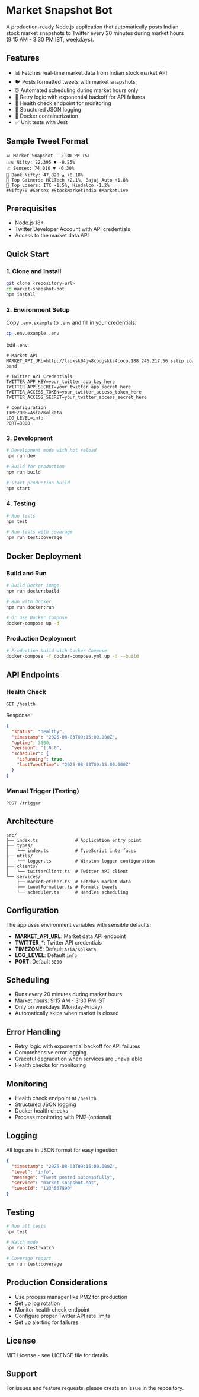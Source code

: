 # Market Snapshot Bot

A production-ready Node.js application that automatically posts Indian stock market snapshots to Twitter every 20 minutes during market hours (9:15 AM - 3:30 PM IST, weekdays).

## Features

- 📊 Fetches real-time market data from Indian stock market API
- 🐦 Posts formatted tweets with market snapshots
- ⏰ Automated scheduling during market hours only
- 🔄 Retry logic with exponential backoff for API failures
- 🏥 Health check endpoint for monitoring
- 📝 Structured JSON logging
- 🐳 Docker containerization
- ✅ Unit tests with Jest

## Sample Tweet Format

```
📊 Market Snapshot – 2:30 PM IST
🇮🇳 Nifty: 22,395 ▼ -0.25%  
📈 Sensex: 74,010 ▼ -0.30%  
🏦 Bank Nifty: 47,820 ▲ +0.18%
🚀 Top Gainers: HCLTech +2.1%, Bajaj Auto +1.8%  
🔻 Top Losers: ITC -1.5%, Hindalco -1.2%
#Nifty50 #Sensex #StockMarketIndia #MarketLive
```

## Prerequisites

- Node.js 18+ 
- Twitter Developer Account with API credentials
- Access to the market data API

## Quick Start

### 1. Clone and Install

```bash
git clone <repository-url>
cd market-snapshot-bot
npm install
```

### 2. Environment Setup

Copy `.env.example` to `.env` and fill in your credentials:

```bash
cp .env.example .env
```

Edit `.env`:
```env
# Market API
MARKET_API_URL=http://lsoksk04gw8coogskks4coco.188.245.217.56.sslip.io/api/market-band

# Twitter API Credentials
TWITTER_APP_KEY=your_twitter_app_key_here
TWITTER_APP_SECRET=your_twitter_app_secret_here
TWITTER_ACCESS_TOKEN=your_twitter_access_token_here
TWITTER_ACCESS_SECRET=your_twitter_access_secret_here

# Configuration
TIMEZONE=Asia/Kolkata
LOG_LEVEL=info
PORT=3000
```

### 3. Development

```bash
# Development mode with hot reload
npm run dev

# Build for production
npm run build

# Start production build
npm start
```

### 4. Testing

```bash
# Run tests
npm test

# Run tests with coverage
npm run test:coverage
```

## Docker Deployment

### Build and Run

```bash
# Build Docker image
npm run docker:build

# Run with Docker
npm run docker:run

# Or use Docker Compose
docker-compose up -d
```

### Production Deployment

```bash
# Production build with Docker Compose
docker-compose -f docker-compose.yml up -d --build
```

## API Endpoints

### Health Check
```http
GET /health
```

Response:
```json
{
  "status": "healthy",
  "timestamp": "2025-08-03T09:15:00.000Z",
  "uptime": 3600,
  "version": "1.0.0",
  "scheduler": {
    "isRunning": true,
    "lastTweetTime": "2025-08-03T09:15:00.000Z"
  }
}
```

### Manual Trigger (Testing)
```http
POST /trigger
```

## Architecture

```
src/
├── index.ts              # Application entry point
├── types/
│   └── index.ts          # TypeScript interfaces
├── utils/
│   └── logger.ts         # Winston logger configuration
├── clients/
│   └── twitterClient.ts  # Twitter API client
└── services/
    ├── marketFetcher.ts  # Fetches market data
    ├── tweetFormatter.ts # Formats tweets
    └── scheduler.ts      # Handles scheduling
```

## Configuration

The app uses environment variables with sensible defaults:

- **MARKET_API_URL**: Market data API endpoint
- **TWITTER_***: Twitter API credentials
- **TIMEZONE**: Default `Asia/Kolkata`
- **LOG_LEVEL**: Default `info`
- **PORT**: Default `3000`

## Scheduling

- Runs every 20 minutes during market hours
- Market hours: 9:15 AM - 3:30 PM IST
- Only on weekdays (Monday-Friday)
- Automatically skips when market is closed

## Error Handling

- Retry logic with exponential backoff for API failures
- Comprehensive error logging
- Graceful degradation when services are unavailable
- Health checks for monitoring

## Monitoring

- Health check endpoint at `/health`
- Structured JSON logging
- Docker health checks
- Process monitoring with PM2 (optional)

## Logging

All logs are in JSON format for easy ingestion:

```json
{
  "timestamp": "2025-08-03T09:15:00.000Z",
  "level": "info",
  "message": "Tweet posted successfully",
  "service": "market-snapshot-bot",
  "tweetId": "1234567890"
}
```

## Testing

```bash
# Run all tests
npm test

# Watch mode
npm run test:watch

# Coverage report
npm run test:coverage
```

## Production Considerations

- Use process manager like PM2 for production
- Set up log rotation
- Monitor health check endpoint
- Configure proper Twitter API rate limits
- Set up alerting for failures

## License

MIT License - see LICENSE file for details.

## Support

For issues and feature requests, please create an issue in the repository.
